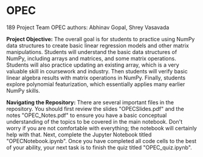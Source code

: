 # OPEC
189 Project Team OPEC authors: Abhinav Gopal, Shrey Vasavada

**Project Objective:** The overall goal is for students to practice using NumPy data structures to create basic linear regression models and other matrix manipulations. Students will understand the basic data structures of NumPy, including arrays and matrices, and some matrix operations. Students will also practice updating an existing array, which is a very valuable skill in coursework and industry. Then students will verify basic linear algebra results with matrix operations in NumPy. Finally, students explore polynomial featurization, which essentially applies many earlier NumPy skills.

**Navigating the Repository:** There are several important files in the repository. You should first review the slides "OPECSlides.pdf" and the notes "OPEC_Notes.pdf" to ensure you have a basic conceptual understanding of the topics to be covered in the main notebook. Don't worry if you are not comfortable with everything; the notebook will certainly help with that. Next, complete the Jupyter Notebook titled "OPECNotebook.ipynb". Once you have completed all code cells to the best of your ability, your next task is to finish the quiz titled "OPEC_quiz.ipynb".
